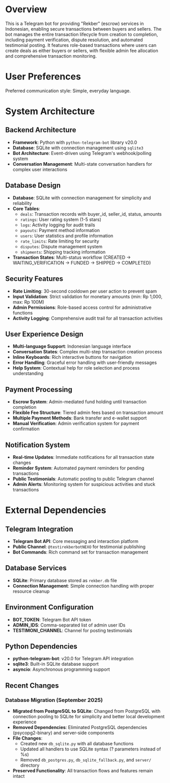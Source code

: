 # Overview

This is a Telegram bot for providing "Rekber" (escrow) services in Indonesian, enabling secure transactions between buyers and sellers. The bot manages the entire transaction lifecycle from creation to completion, including payment verification, dispute resolution, and automated testimonial posting. It features role-based transactions where users can create deals as either buyers or sellers, with flexible admin fee allocation and comprehensive transaction monitoring.

# User Preferences

Preferred communication style: Simple, everyday language.

# System Architecture

## Backend Architecture
- **Framework**: Python with `python-telegram-bot` library v20.0
- **Database**: SQLite with connection management using `sqlite3`
- **Bot Architecture**: Event-driven using Telegram's webhook/polling system
- **Conversation Management**: Multi-state conversation handlers for complex user interactions

## Database Design
- **Database**: SQLite with connection management for simplicity and reliability
- **Core Tables**: 
  - `deals`: Transaction records with buyer_id, seller_id, status, amounts
  - `ratings`: User rating system (1-5 stars)
  - `logs`: Activity logging for audit trails
  - `payouts`: Payment method information
  - `users`: User statistics and profile information
  - `rate_limits`: Rate limiting for security
  - `disputes`: Dispute management system
  - `shipments`: Shipping tracking information
- **Transaction States**: Multi-status workflow (CREATED → WAITING_VERIFICATION → FUNDED → SHIPPED → COMPLETED)

## Security Features
- **Rate Limiting**: 30-second cooldown per user action to prevent spam
- **Input Validation**: Strict validation for monetary amounts (min: Rp 1,000, max: Rp 100M)
- **Admin Permissions**: Role-based access control for administrative functions
- **Activity Logging**: Comprehensive audit trail for all transaction activities

## User Experience Design
- **Multi-language Support**: Indonesian language interface
- **Conversation States**: Complex multi-step transaction creation process
- **Inline Keyboards**: Rich interactive buttons for navigation
- **Error Handling**: Graceful error handling with user-friendly messages
- **Help System**: Contextual help for role selection and process understanding

## Payment Processing
- **Escrow System**: Admin-mediated fund holding until transaction completion
- **Flexible Fee Structure**: Tiered admin fees based on transaction amount
- **Multiple Payment Methods**: Bank transfer and e-wallet support
- **Manual Verification**: Admin verification system for payment confirmation

## Notification System
- **Real-time Updates**: Immediate notifications for all transaction state changes
- **Reminder System**: Automated payment reminders for pending transactions
- **Public Testimonials**: Automatic posting to public Telegram channel
- **Admin Alerts**: Monitoring system for suspicious activities and stuck transactions

# External Dependencies

## Telegram Integration
- **Telegram Bot API**: Core messaging and interaction platform
- **Public Channel**: `@testirekberbotNEXO` for testimonial publishing
- **Bot Commands**: Rich command set for transaction management

## Database Services
- **SQLite**: Primary database stored as `rekber.db` file
- **Connection Management**: Simple connection handling with proper resource cleanup

## Environment Configuration
- **BOT_TOKEN**: Telegram Bot API token
- **ADMIN_IDS**: Comma-separated list of admin user IDs
- **TESTIMONI_CHANNEL**: Channel for posting testimonials

## Python Dependencies
- **python-telegram-bot**: v20.0 for Telegram API integration
- **sqlite3**: Built-in SQLite database support
- **asyncio**: Asynchronous programming support

## Recent Changes

### Database Migration (September 2025)
- **Migrated from PostgreSQL to SQLite**: Changed from PostgreSQL with connection pooling to SQLite for simplicity and better local development experience
- **Removed Dependencies**: Eliminated PostgreSQL dependencies (psycopg2-binary) and server-side components
- **File Changes**: 
  - Created new `db_sqlite.py` with all database functions
  - Updated all handlers to use SQLite syntax (? parameters instead of %s)
  - Removed `db_postgres.py`, `db_sqlite_fallback.py`, and `server/` directory
- **Preserved Functionality**: All transaction flows and features remain intact